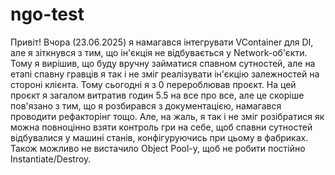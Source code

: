 # ngo-test

Привіт! Вчора (23.06.2025) я намагався інтегрувати VContainer для DI, але я зіткнувся з тим, що ін'єкція не відбувається у Network-об'єкти. Тому я вирішив, що буду вручну займатися спавном сутностей, але на етапі спавну гравців я так і не зміг реалізувати ін'єкцію залежностей на стороні клієнта. Тому сьогодні я з 0 перероблював проєкт. На цей проєкт я загалом витратив годин 5.5 на все про все, але це скоріше пов'язано з тим, що я розбирався з документацією, намагався проводити рефакторінг тощо. Але, на жаль, я так і не зміг розібратися як можна повноцінно взяти контроль гри на себе, щоб спавни сутностей відбувалися у машині станів, конфігуруючись при цьому в фабриках. Також можливо не вистачило Object Pool-у, щоб не робити постійно Instantiate/Destroy.
